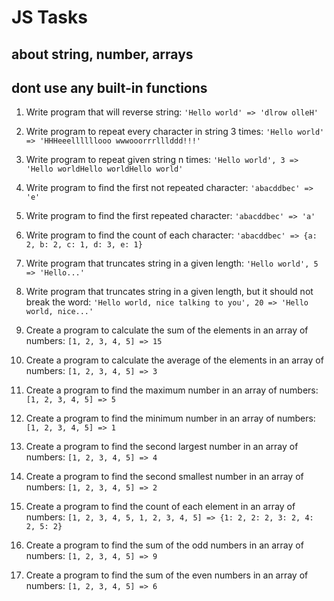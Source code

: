 # JS Tasks

## about string, number, arrays

## dont use any built-in functions

1. Write program that will reverse string: `'Hello world' => 'dlrow olleH'`

2. Write program to repeat every character in string 3 times: `'Hello world' => 'HHHeeellllllooo wwwooorrrlllddd!!!'`

3. Write program to repeat given string n times: `'Hello world', 3 => 'Hello worldHello worldHello world'`

4. Write program to find the first not repeated character: `'abacddbec' => 'e'`

5. Write program to find the first repeated character: `'abacddbec' => 'a'`

6. Write program to find the count of each character: `'abacddbec' => {a: 2, b: 2, c: 1, d: 3, e: 1}`

7. Write program that truncates string in a given length: `'Hello world', 5 => 'Hello...'`

8. Write program that truncates string in a given length, but it should not break the word: `'Hello world, nice talking to you', 20 => 'Hello world, nice...'`

9. Create a program to calculate the sum of the elements in an array of numbers: `[1, 2, 3, 4, 5] => 15`

10. Create a program to calculate the average of the elements in an array of numbers: `[1, 2, 3, 4, 5] => 3`

11. Create a program to find the maximum number in an array of numbers: `[1, 2, 3, 4, 5] => 5`

12. Create a program to find the minimum number in an array of numbers: `[1, 2, 3, 4, 5] => 1`

13. Create a program to find the second largest number in an array of numbers: `[1, 2, 3, 4, 5] => 4`

14. Create a program to find the second smallest number in an array of numbers: `[1, 2, 3, 4, 5] => 2`

15. Create a program to find the count of each element in an array of numbers: `[1, 2, 3, 4, 5, 1, 2, 3, 4, 5] => {1: 2, 2: 2, 3: 2, 4: 2, 5: 2}`

16. Create a program to find the sum of the odd numbers in an array of numbers: `[1, 2, 3, 4, 5] => 9`

17. Create a program to find the sum of the even numbers in an array of numbers: `[1, 2, 3, 4, 5] => 6`
